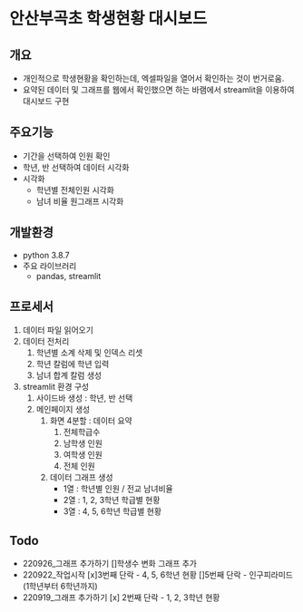 # 안산부곡초 학생현황 대시보드

## 개요
- 개인적으로 학생현황을 확인하는데, 엑셀파일을 열어서 확인하는 것이 번거로움.
- 요약된 데이터 및 그래프를 웹에서 확인했으면 하는 바램에서 streamlit을 이용하여 대시보드 구현

## 주요기능
- 기간을 선택하여 인원 확인
- 학년, 반 선택하여 데이터 시각화
- 시각화 
  - 학년별 전체인원 시각화
  - 남녀 비율 원그래프 시각화

## 개발환경
- python 3.8.7
- 주요 라이브러리
  - pandas, streamlit

## 프로세서
1. 데이터 파일 읽어오기
2. 데이터 전처리
   1. 학년별 소계 삭제 및 인덱스 리셋
   2. 학년 칼럼에 학년 입력
   3. 남녀 합계 칼럼 생성
3. streamlit 환경 구성
   1. 사이드바 생성 : 학년, 반 선택 
   2. 메인페이지 생성
      1. 화면 4분할 : 데이터 요약
         1. 전체학급수
         2. 남학생 인원
         3. 여학생 인원
         4. 전체 인원
      2. 데이터 그래프 생성
         - 1열 : 학년별 인원 / 전교 남녀비율
         - 2열 : 1, 2, 3학년 학급별 현황
         - 3열 : 4, 5, 6학년 학급별 현황

## Todo
- 220926_그래프 추가하기
   []학생수 변화 그래프 추가
- 220922_작업시작
   [x]3번째 단락 - 4, 5, 6학년 현황
   []5번째 단락 - 인구피라미드 (1학년부터 6학년까지)
- 220919_그래프 추가하기
   [x] 2번째 단락 - 1, 2, 3학년 현황